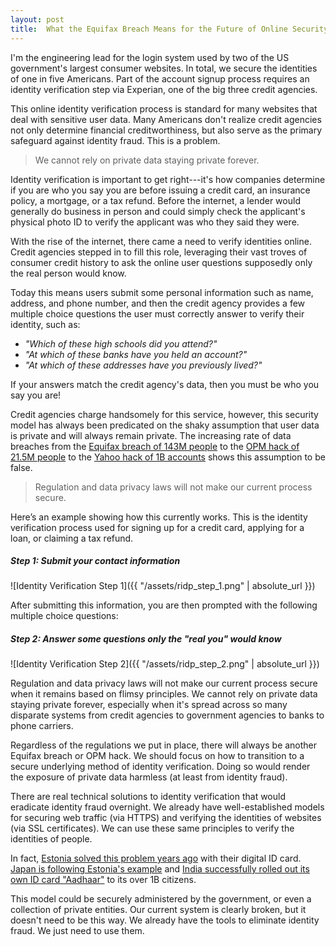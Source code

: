 ```yaml
---
layout: post
title:  What the Equifax Breach Means for the Future of Online Security
---
```


I'm the engineering lead for the login system used by two of the US government's largest consumer websites.
In total, we secure the identities of one in five Americans.
Part of the account signup process requires an identity verification step via Experian, one of the big three credit agencies.

This online identity verification process is standard for many websites that deal with sensitive user data.
Many Americans don't realize credit agencies not only determine financial creditworthiness, but also serve as the primary safeguard against identity fraud.
This is a problem.

> We cannot rely on private data staying private forever.

Identity verification is important to get right---it's how companies determine if you are who you say you are before issuing a credit card, an insurance policy, a mortgage, or a tax refund.
Before the internet, a lender would generally do business in person and could simply check the applicant's physical photo ID to verify the applicant was who they said they were.

With the rise of the internet, there came a need to verify identities online.
Credit agencies stepped in to fill this role, leveraging their vast troves of consumer credit history to ask the online user questions supposedly only the real person would know.

Today this means users submit some personal information such as name, address, and phone number, and then the credit agency provides a few multiple choice questions the user must correctly answer to verify their identity, such as:
* _"Which of these high schools did you attend?"_
* _"At which of these banks have you held an account?"_
* _"At which of these addresses have you previously lived?"_

If your answers match the credit agency's data, then you must be who you say you are!

Credit agencies charge handsomely for this service, however, this security model has always been predicated on the shaky assumption that user data is private and will always remain private. The increasing rate of data breaches from the [Equifax breach of 143M people](https://www.nytimes.com/2017/09/07/business/equifax-cyberattack.html) to the [OPM hack of 21.5M people](https://www.nytimes.com/2015/07/10/us/office-of-personnel-management-hackers-got-data-of-millions.html?_r=0) to the [Yahoo hack of 1B accounts](https://www.nytimes.com/2017/03/17/technology/yahoo-hack-data-indictments.html) shows this assumption to be false.

> Regulation and data privacy laws will not make our current process secure.

Here’s an example showing how this currently works. This is the identity verification process used for signing up for a credit card, applying for a loan, or claiming a tax refund.

##### Step 1: Submit your contact information
![Identity Verification Step 1]({{ "/assets/ridp_step_1.png" | absolute_url }})

After submitting this information, you are then prompted with the following multiple choice questions:

##### Step 2: Answer some questions only the "real you" would know
![Identity Verification Step 2]({{ "/assets/ridp_step_2.png" | absolute_url }})

Regulation and data privacy laws will not make our current process secure when it remains based on flimsy principles.
We cannot rely on private data staying private forever, especially when it's spread across so many disparate systems from credit agencies to government agencies to banks to phone carriers.

Regardless of the regulations we put in place, there will always be another Equifax breach or OPM hack. We should focus on how to transition to a secure underlying method of identity verification.
Doing so would render the exposure of private data harmless (at least from identity fraud).

There are real technical solutions to identity verification that would eradicate identity fraud overnight.
We already have well-established models for securing web traffic (via HTTPS) and verifying the identities of websites (via SSL certificates).
We can use these same principles to verify the identities of people.

In fact, [Estonia solved this problem years ago](https://e-estonia.com/solutions/e-identity/id-card/) with their digital ID card.
[Japan is following Estonia's example](http://estonianworld.com/technology/japan-to-implement-id-card-following-estonias-example/) and [India successfully rolled out its own ID card "Aadhaar"](https://en.wikipedia.org/wiki/Aadhaar) to its over 1B citizens.

This model could be securely administered by the government, or even a collection of private entities.
Our current system is clearly broken, but it doesn't need to be this way.
We already have the tools to eliminate identity fraud.
We just need to use them.
